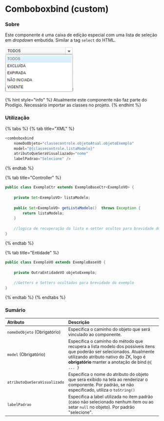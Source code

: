 # Comboboxbind \(custom\)

### Sobre

Este componente é uma caixa de edição especial com uma lista de seleção em _dropdown_ embutida. Similar a tag `select` do HTML.

![](../.gitbook/assets/ss-combobox.png)

{% hint style="info" %}
Atualmente este componente não faz parte do Prodígio. Necessário importar as classes no projeto.
{% endhint %}

### Utilização

{% tabs %}
{% tab title="XML" %}
```java
<comboboxbind 
    nomeDoObjeto="classecontrole.objetoAtual.objetoExemplo" 
    model="@{classecontrole.listaModelo}"
    atributoQueSeraVisualiazado="nome"
    labelPadrao="Selecione" />
```
{% endtab %}

{% tab title="Controller" %}
```java
public class ExemploCtr extends ExemploBaseCtr<ExemploVO> {

    private Set<ExemploVO> listaModelo;

    public Set<ExemploVO> getListaModelo()  throws Exception {
        return listaModelo;
    }

    //logica de recuperação da lista e setter ocultos para brevidade do exemplo
}
```
{% endtab %}

{% tab title="Entidade" %}
```java
public class ExemploVO extends ExemploBaseVO {

    private OutraEntidadeVO objetoExemplo;
    
    //Getters e Setters ocultados para brevidade do exemplo    
}
```
{% endtab %}
{% endtabs %}

### Sumário

| Atributo | Descrição |
| :--- | :--- |
| `nomeDoObjeto` \(Obrigatório\) | Especifica o caminho do objeto que será vinculado ao componente. |
| `model` \(Obrigatório\) | Especifica o caminho do método que recupera a lista modelo dos possíveis itens que poderão ser selecionados. Atualmente utilizando atributo nativo do ZK, logo é **obrigatório** manter a anotação de bind `@{ ... }` |
| `atributoQueSeraVisualizado` | Especifica o nome do atributo do objeto que sera exibido na tela ao renderizar o componente. Por padrão, se não especificado, utiliza o `toString()` |
| `labelPadrao` | Especifica a label utilizada no item padrão \(caso não selecionado nenhum item ou ao setar `null` no objeto\). Por padrão "selecione".  |

